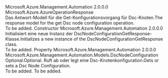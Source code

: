 <Type Name="DscNodeConfigurationGetResponse" FullName="Microsoft.Azure.Management.Automation.Models.DscNodeConfigurationGetResponse">
  <TypeSignature Language="C#" Value="public class DscNodeConfigurationGetResponse : Microsoft.Azure.AzureOperationResponse" />
  <TypeSignature Language="ILAsm" Value=".class public auto ansi beforefieldinit DscNodeConfigurationGetResponse extends Microsoft.Azure.AzureOperationResponse" />
  <TypeSignature Language="DocId" Value="T:Microsoft.Azure.Management.Automation.Models.DscNodeConfigurationGetResponse" />
  <TypeSignature Language="VB.NET" Value="Public Class DscNodeConfigurationGetResponse&#xA;Inherits AzureOperationResponse" />
  <TypeSignature Language="F#" Value="type DscNodeConfigurationGetResponse = class&#xA;    inherit AzureOperationResponse" />
  <AssemblyInfo>
    <AssemblyName>Microsoft.Azure.Management.Automation</AssemblyName>
    <AssemblyVersion>2.0.0.0</AssemblyVersion>
  </AssemblyInfo>
  <Base>
    <BaseTypeName>Microsoft.Azure.AzureOperationResponse</BaseTypeName>
  </Base>
  <Interfaces />
  <Docs>
    <summary>
            <span data-ttu-id="07217-101">Das Antwort-Modell für die Get-Konfigurationsvorgang für Dsc-Knoten.</span><span class="sxs-lookup"><span data-stu-id="07217-101">The response model for the get Dsc node configuration operation.</span></span>
            </summary>
    <remarks>To be added.</remarks>
  </Docs>
  <Members>
    <Member MemberName=".ctor">
      <MemberSignature Language="C#" Value="public DscNodeConfigurationGetResponse ();" />
      <MemberSignature Language="ILAsm" Value=".method public hidebysig specialname rtspecialname instance void .ctor() cil managed" />
      <MemberSignature Language="DocId" Value="M:Microsoft.Azure.Management.Automation.Models.DscNodeConfigurationGetResponse.#ctor" />
      <MemberSignature Language="VB.NET" Value="Public Sub New ()" />
      <MemberType>Constructor</MemberType>
      <AssemblyInfo>
        <AssemblyName>Microsoft.Azure.Management.Automation</AssemblyName>
        <AssemblyVersion>2.0.0.0</AssemblyVersion>
      </AssemblyInfo>
      <Parameters />
      <Docs>
        <summary>
            <span data-ttu-id="07217-102">Initialisiert eine neue Instanz der DscNodeConfigurationGetResponse-Klasse.</span><span class="sxs-lookup"><span data-stu-id="07217-102">Initializes a new instance of the DscNodeConfigurationGetResponse class.</span></span>
            </summary>
        <remarks>To be added.</remarks>
      </Docs>
    </Member>
    <Member MemberName="NodeConfiguration">
      <MemberSignature Language="C#" Value="public Microsoft.Azure.Management.Automation.Models.DscNodeConfiguration NodeConfiguration { get; set; }" />
      <MemberSignature Language="ILAsm" Value=".property instance class Microsoft.Azure.Management.Automation.Models.DscNodeConfiguration NodeConfiguration" />
      <MemberSignature Language="DocId" Value="P:Microsoft.Azure.Management.Automation.Models.DscNodeConfigurationGetResponse.NodeConfiguration" />
      <MemberSignature Language="VB.NET" Value="Public Property NodeConfiguration As DscNodeConfiguration" />
      <MemberSignature Language="F#" Value="member this.NodeConfiguration : Microsoft.Azure.Management.Automation.Models.DscNodeConfiguration with get, set" Usage="Microsoft.Azure.Management.Automation.Models.DscNodeConfigurationGetResponse.NodeConfiguration" />
      <MemberType>Property</MemberType>
      <AssemblyInfo>
        <AssemblyName>Microsoft.Azure.Management.Automation</AssemblyName>
        <AssemblyVersion>2.0.0.0</AssemblyVersion>
      </AssemblyInfo>
      <ReturnValue>
        <ReturnType>Microsoft.Azure.Management.Automation.Models.DscNodeConfiguration</ReturnType>
      </ReturnValue>
      <Docs>
        <summary>
            <span data-ttu-id="07217-103">Optional.</span><span class="sxs-lookup"><span data-stu-id="07217-103">Optional.</span></span> <span data-ttu-id="07217-104">Ruft ab oder legt eine Dsc-Knotenkonfiguration.</span><span class="sxs-lookup"><span data-stu-id="07217-104">Gets or sets a Dsc Node Configuration.</span></span>
            </summary>
        <value>To be added.</value>
        <remarks>To be added.</remarks>
      </Docs>
    </Member>
  </Members>
</Type>